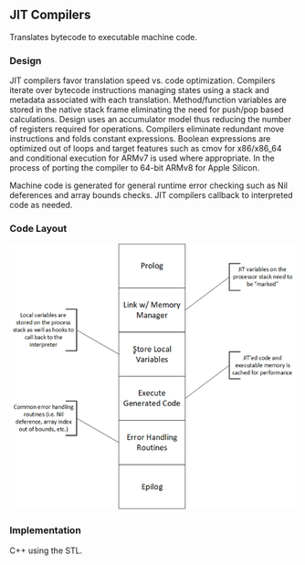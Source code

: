 ## JIT Compilers
Translates bytecode to executable machine code. 

### Design
JIT compilers favor translation speed vs. code optimization. Compilers iterate over bytecode instructions managing states using a stack and metadata associated with each translation. Method/function variables are stored in the native stack frame eliminating the need for push/pop based calculations. Design uses an accumulator model thus reducing the number of registers required for operations. Compilers eliminate redundant move instructions and folds constant expressions. Boolean expressions are optimized out of loops and target features such as cmov for x86/x86_64 and conditional execution for ARMv7 is used where appropriate. In the process of porting the compiler to 64-bit ARMv8 for Apple Silicon.

Machine code is generated for general runtime error checking such as Nil deferences and array bounds checks. JIT compilers callback to interpreted code as needed.

### Code Layout
![alt text](../../../../images/jit_design.png "JIT Code Layout")

### Implementation
C++ using the STL.